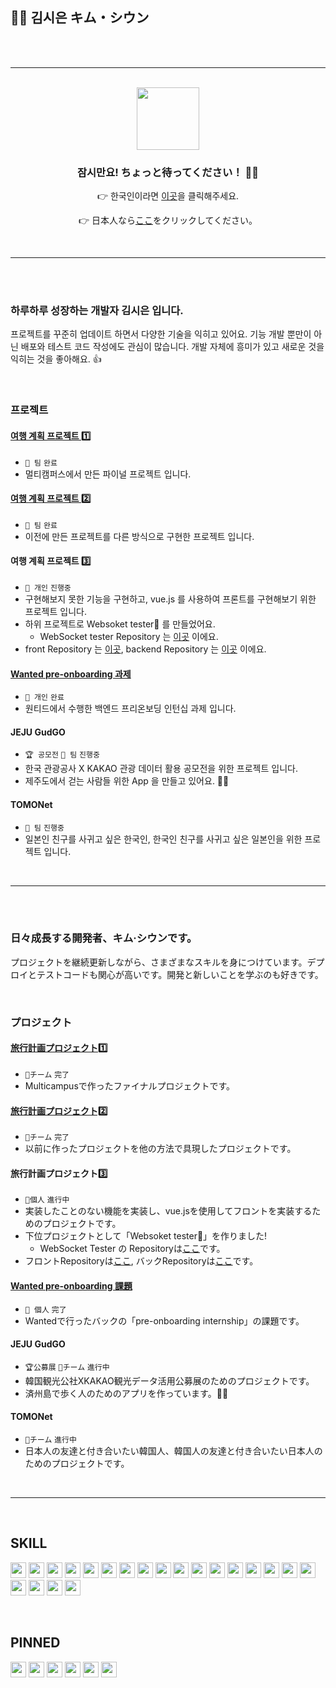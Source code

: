 ## 👩‍💻 김시은 キム・シウン

<br>
<br>

<hr>

<br>

<div align="center">

<img src="https://github.com/user-attachments/assets/dfee3d59-b1ed-427e-9f64-5ceaba9655dd" width=100/>

<h3> 잠시만요! ちょっと待ってください！ 🙋‍♀️ </h3>
  
👉 한국인이라면 [이곳](https://github.com/sieunnnn/sieunnnn/tree/master#%ED%95%98%EB%A3%A8%ED%95%98%EB%A3%A8-%EC%84%B1%EC%9E%A5%ED%95%98%EB%8A%94-%EA%B0%9C%EB%B0%9C%EC%9E%90-%EA%B9%80%EC%8B%9C%EC%9D%80-%EC%9E%85%EB%8B%88%EB%8B%A4)을 클릭해주세요. <br>

👉 日本人なら[ここ](https://github.com/sieunnnn/sieunnnn/tree/master#%E6%97%A5%E3%80%85%E6%88%90%E9%95%B7%E3%81%99%E3%82%8B%E9%96%8B%E7%99%BA%E8%80%85%E3%82%AD%E3%83%A0%E3%82%B7%E3%82%A6%E3%83%B3%E3%81%A7%E3%81%99)をクリックしてください。
</div>

<br>

<hr>

<br>
<br>

### 하루하루 성장하는 개발자 김시은 입니다.
프로젝트를 꾸준히 업데이트 하면서 다양한 기술을 익히고 있어요. 기능 개발 뿐만이 아닌 배포와 테스트 코드 작성에도 관심이 많습니다. 개발 자체에 흥미가 있고 새로운 것을 익히는 것을 좋아해요. 👍

<br>

### 프로젝트
#### [여행 계획 프로젝트 1️⃣](https://github.com/sieunnnn/MultiCampusProject) 
- `👥 팀` `완료` 
- 멀티캠퍼스에서 만든 파이널 프로젝트 입니다.
#### [여행 계획 프로젝트 2️⃣](https://github.com/sieunnnn/TravelPlanner)
- `👥 팀` `완료`
- 이전에 만든 프로젝트를 다른 방식으로 구현한 프로젝트 입니다.
#### 여행 계획 프로젝트 3️⃣
- `👤 개인` `진행중`
- 구현해보지 못한 기능을 구현하고, vue.js 를 사용하여 프론트를 구현해보기 위한 프로젝트 입니다.
- 하위 프로젝트로 Websoket tester🧪 를 만들었어요.
  - WebSocket tester Repository 는 [이곳](https://github.com/sieunnnn/websocketTester) 이에요. 
- front Repository 는 [이곳](https://github.com/sieunnnn/TripNow), backend Repository 는 [이곳](https://github.com/planner-project/sieunLab) 이에요.
#### [Wanted pre-onboarding 과제](https://github.com/wanted-backend-internship)
- `👤 개인` `완료`
- 원티드에서 수행한 백엔드 프리온보딩 인턴십 과제 입니다.
#### JEJU GudGO 
- `🏆 공모전` `👥 팀` `진행중`
- 한국 관광공사 X KAKAO 관광 데이터 활용 공모전을 위한 프로젝트 입니다.
- 제주도에서 걷는 사람들 위한 App 을 만들고 있어요. 🏃‍♀️
#### TOMONet 
- `👥 팀` `진행중`
- 일본인 친구를 사귀고 싶은 한국인, 한국인 친구를 사귀고 싶은 일본인을 위한 프로젝트 입니다.

<br>

<hr>

<br>
<br>

### 日々成長する開発者、キム·シウンです。
プロジェクトを継続更新しながら、さまざまなスキルを身につけています。デプロイとテストコードも関心が高いです。開発と新しいことを学ぶのも好きです。

<br>

### プロジェクト
#### [旅行計画プロジェクト1️⃣](https://github.com/sieunnnn/MultiCampusProject)
- `👥チーム` `完了`
- Multicampusで作ったファイナルプロジェクトです。
#### [旅行計画プロジェクト2️⃣](https://github.com/sieunnnn/TravelPlanner)
- `👥チーム` `完了`
- 以前に作ったプロジェクトを他の方法で具現したプロジェクトです。
#### 旅行計画プロジェクト3️⃣
- `👤個人` `進行中`
- 実装したことのない機能を実装し、vue.jsを使用してフロントを実装するためのプロジェクトです。
- 下位プロジェクトとして「Websoket tester🧪」を作りました!
  - WebSocket Tester の Repositoryは[ここ](https://github.com/sieunnnn/websocketTester)です。
- フロントRepositoryは[ここ](https://github.com/sieunnnn/TripNow), バックRepositoryは[ここ](https://github.com/planner-project/sieunLab)です。
#### [Wanted pre-onboarding 課題](https://github.com/wanted-backend-internship)
- `👤 個人` `完了`
- Wantedで行ったバックの「pre-onboarding internship」の課題です。
#### JEJU GudGO
- `🏆公募展` `👥チーム` `進行中`
- 韓国観光公社XKAKAO観光データ活用公募展のためのプロジェクトです。
- 済州島で歩く人のためのアプリを作っています。🏃‍♀️
#### TOMONet 
- `👥チーム` `進行中`
- 日本人の友達と付き合いたい韓国人、韓国人の友達と付き合いたい日本人のためのプロジェクトです。

<br>

<hr>

<br>

## SKILL
<img src="https://img.shields.io/badge/Redis-DC382D?style=flat&logo=redis&logoColor=white" height="25px"/> <img src="https://img.shields.io/badge/Git-F05032?style=flat&logo=git&logoColor=white" height="25px"/> <img src="https://img.shields.io/badge/Postman-FF6C37? style=flat&logo=postman&logoColor=white" height="25px"/> <img src="https://img.shields.io/badge/JavaScript-F7DF1E?style=flat&logo=javascript&logoColor=white" height="25px"/> <img src="https://img.shields.io/badge/Swagger-85EA2D?style=flat&logo=swagger&logoColor=071D49" height="25px"/> <img src="https://img.shields.io/badge/Spring 5 -6DB33F?style=flat&logo=spring&logoColor=white" height="25px"/> <img src="https://img.shields.io/badge/Spring Boot-6DB33F?style=flat&logo=springboot&logoColor=white" height="25px"/> <img src="https://img.shields.io/badge/Spring Security-6DB33F?style=flat&logo=Spring Security&logoColor=white" height="25px"/> <img src="https://img.shields.io/badge/Spring Rest Docs-6DB33F?style=flat&logoColor=white" height="25px"/> <img src="https://img.shields.io/badge/Thymeleaf-005F0F? style=flat&logo=thymeleaf&logoColor=white" height="25px"/> <img src="https://img.shields.io/badge/Vue.js-4FC08D?style=flat&logo=vuedotjs&logoColor=white" height="25px"/>
<img src="https://img.shields.io/badge/Docker-2496ED?style=flat&logo=docker&logoColor=white" height="25px"/>
<img src="https://img.shields.io/badge/GitHub Actions-2088FF?style=flat&logo=githubactions&logoColor=white" height="25px"/>  <img src="https://img.shields.io/badge/MySQL-4479A1?style=flat&logo=mysql&logoColor=white" height="25px"/> <img src="https://img.shields.io/badge/Java-0B2C4A?style=flat&logo=java&logoColor=white" height="25px"/> <img src="https://img.shields.io/badge/AWS Service-232F3E?style=flat&logo=amazonaws&logoColor=white" height="25px"/> <img src="https://img.shields.io/badge/WebSocket Stomp-black?style=flat&logoColor=white" height="25px"/>
<img src="https://img.shields.io/badge/Github-black?style=flat&logo=github&logoColor=white" height="25px"/>
<img src="https://img.shields.io/badge/Notion-black?style=flat&logo=notion&logoColor=white" height="25px"/>
<img src="https://img.shields.io/badge/Figma-black?style=flat&logo=figma&logoColor=white" height="25px"/>
<img src="https://img.shields.io/badge/IntelliJ IDEA-black?style=flat&logo=intellijidea&logoColor=white" height="25px"/>

<br>

## PINNED
<img src="https://img.shields.io/badge/JUnit5-25A162?style=flat&logo=junit5&logoColor=white" height="25px"/> <img src="https://img.shields.io/badge/Azure-0078D4?style=flat&logo=microsoftazure&logoColor=white" height="25px"/> <img src="https://img.shields.io/badge/Kubernetes-326CE5?style=flat&logo=kubernetes&logoColor=white" height="25px"/> <img src="https://img.shields.io/badge/TypeScript-3178C6?style=flat&logo=typescript&logoColor=white" height="25px"> <img src="https://img.shields.io/badge/Python-3776AB?style=flat&logo=python&logoColor=white" height="25px"/> <img src="https://img.shields.io/badge/c-A8B9CC?style=flat&logo=c&logoColor=white" height="25px">

<br>
<br>
<br>
<br>
